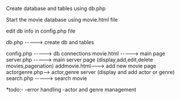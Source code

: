 Create database and tables using db.php

Start the movie database using movie.html file

edit db info in config.php file

db.php     -----> create db and tables

config.php -----> db connections
movie.html -----> main page
server.php -----> main server page (display,add,edit,delete movies,pagenation)
addmovie.html---> add new movie page
actorgenre.php--> actor,genre server (display and add actor or genre)
search.php -----> search movie

*todo:-
    -error handling
    -actor and genre management
